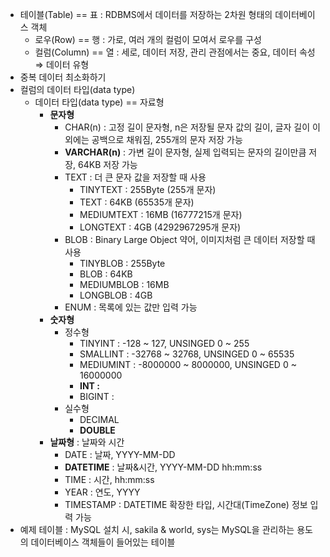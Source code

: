- 테이블(Table) == 표 : RDBMS에서 데이터를 저장하는 2차원 형태의 데이터베이스 객체
    - 로우(Row) == 행 : 가로,  여러 개의 컬럼이 모여서 로우를 구성
    - 컬럼(Column) == 열 : 세로, 데이터 저장, 관리 관점에서는 중요, 데이터 속성 ⇒  데이터 유형
- 중복 데이터 최소화하기
- 컬럼의 데이터 타입(data type)
    - 데이터 타입(data type) == 자료형
        - **문자형**
            - CHAR(n) : 고정 길이 문자형, n은 저장될 문자 값의 길이, 글자 길이 이 외에는 공백으로 채워짐, 255개의 문자 저장 가능
            - **VARCHAR(n)** : 가변 길이 문자형, 실제 입력되는 문자의 길이만큼 저장, 64KB 저장 가능
            - TEXT : 더 큰 문자 값을 저장할 때 사용
                - TINYTEXT : 255Byte (255개 문자)
                - TEXT : 64KB (65535개 문자)
                - MEDIUMTEXT : 16MB (16777215개 문자)
                - LONGTEXT : 4GB (4292967295개 문자)
            - BLOB : Binary Large Object 약어, 이미지처럼 큰 데이터 저장할 때 사용
                - TINYBLOB : 255Byte
                - BLOB : 64KB
                - MEDIUMBLOB : 16MB
                - LONGBLOB : 4GB
            - ENUM : 목록에 있는 값만 입력 가능
        - **숫자형**
            - 정수형
                - TINYINT : -128 ~ 127, UNSINGED 0 ~ 255
                - SMALLINT : -32768 ~ 32768, UNSINGED 0 ~ 65535
                - MEDIUMINT : -8000000 ~ 8000000, UNSINGED 0 ~ 16000000
                - **INT :**
                - BIGINT :
            - 실수형
                - DECIMAL
                - **DOUBLE**
        - **날짜형** : 날짜와 시간
            - DATE : 날짜, YYYY-MM-DD
            - **DATETIME** : 날짜&시간, YYYY-MM-DD hh:mm:ss
            - TIME : 시간, hh:mm:ss
            - YEAR : 연도, YYYY
            - TIMESTAMP : DATETIME 확장한 타입, 시간대(TimeZone) 정보 입력 가능
- 예제 테이블 : MySQL 설치 시, sakila & world, sys는 MySQL을 관리하는 용도의 데이터베이스 객체들이 들어있는 테이블